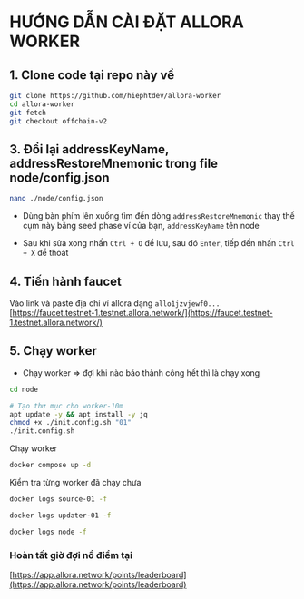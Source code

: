 # HƯỚNG DẪN CÀI ĐẶT ALLORA WORKER

## 1. Clone code tại repo này về

```bash
git clone https://github.com/hiephtdev/allora-worker
cd allora-worker
git fetch
git checkout offchain-v2
```

## 3. Đổi lại addressKeyName, addressRestoreMnemonic trong file node/config.json

```bash
nano ./node/config.json
```

- Dùng bàn phím lên xuống tìm đến dòng `addressRestoreMnemonic` thay thế cụm này bằng seed phase ví của bạn, `addressKeyName` tên node

- Sau khi sửa xong nhấn `Ctrl + O` để lưu, sau đó `Enter`, tiếp đến nhấn `Ctrl + X` để thoát

## 4. Tiến hành faucet

Vào link và paste địa chỉ ví allora dạng `allo1jzvjewf0...`  [https://faucet.testnet-1.testnet.allora.network/](https://faucet.testnet-1.testnet.allora.network/)

## 5. Chạy worker

- Chạy worker => đợi khi nào báo thành công hết thì là chạy xong

```bash
cd node

# Tạo thư mục cho worker-10m
apt update -y && apt install -y jq
chmod +x ./init.config.sh "01"
./init.config.sh
```

Chạy worker

```bash
docker compose up -d
```

Kiểm tra từng worker đã chạy chưa

```bash
docker logs source-01 -f
```

```bash
docker logs updater-01 -f
```

```bash
docker logs node -f
```
### Hoàn tất giờ đợi nổ điểm tại

[https://app.allora.network/points/leaderboard](https://app.allora.network/points/leaderboard)
